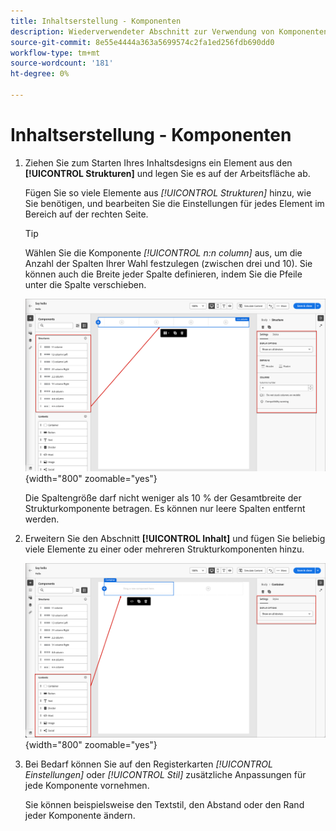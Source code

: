 ```yaml
---
title: Inhaltserstellung - Komponenten
description: Wiederverwendeter Abschnitt zur Verwendung von Komponenten und Inhaltselementen für die Inhaltserstellung
source-git-commit: 8e55e4444a363a5699574c2fa1ed256fdb690dd0
workflow-type: tm+mt
source-wordcount: '181'
ht-degree: 0%

---
```


# Inhaltserstellung - Komponenten

1. Ziehen Sie zum Starten Ihres Inhaltsdesigns ein Element aus den **[!UICONTROL Strukturen]** und legen Sie es auf der Arbeitsfläche ab.

   Fügen Sie so viele Elemente aus _[!UICONTROL Strukturen]_ hinzu, wie Sie benötigen, und bearbeiten Sie die Einstellungen für jedes Element im Bereich auf der rechten Seite.

   >[!TIP]
   >
   >Wählen Sie die Komponente _[!UICONTROL n:n column]_ aus, um die Anzahl der Spalten Ihrer Wahl festzulegen (zwischen drei und 10). Sie können auch die Breite jeder Spalte definieren, indem Sie die Pfeile unter die Spalte verschieben.

   ![Ziehen Sie eine Struktur auf die Arbeitsfläche und passen Sie die Einstellungen an](../assets/content-design-shared/content-design-add-structure.png){width="800" zoomable="yes"}

   Die Spaltengröße darf nicht weniger als 10 % der Gesamtbreite der Strukturkomponente betragen. Es können nur leere Spalten entfernt werden.

1. Erweitern Sie den Abschnitt **[!UICONTROL Inhalt]** und fügen Sie beliebig viele Elemente zu einer oder mehreren Strukturkomponenten hinzu.

   ![Ziehen Sie ein Inhaltselement auf die Arbeitsfläche und passen Sie die Einstellungen an](../assets/content-design-shared/content-design-add-content.png){width="800" zoomable="yes"}
   <!--
   reference to the contents elements--->

1. Bei Bedarf können Sie auf den Registerkarten _[!UICONTROL Einstellungen]_ oder _[!UICONTROL Stil]_ zusätzliche Anpassungen für jede Komponente vornehmen.

   Sie können beispielsweise den Textstil, den Abstand oder den Rand jeder Komponente ändern.

<!-- 1. Click **[!UICONTROL Enable condition content]** to add dynamic content and adapt the content to the targeted profiles based on conditional rules.
-->
